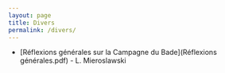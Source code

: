 ```yaml
---
layout: page
title: Divers
permalink: /divers/
---
```


- [Réflexions générales sur la Campagne du Bade](Réflexions générales.pdf) - L. Mieroslawski



